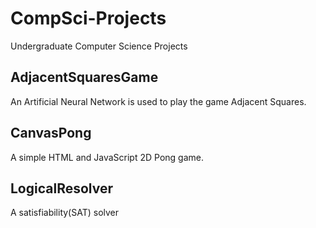 # CompSci-Projects
Undergraduate Computer Science Projects

AdjacentSquaresGame
-------------------
An Artificial Neural Network is used to play the game Adjacent Squares.

CanvasPong
------------------
A simple HTML and JavaScript 2D Pong game.

LogicalResolver
------------------
A satisfiability(SAT) solver
